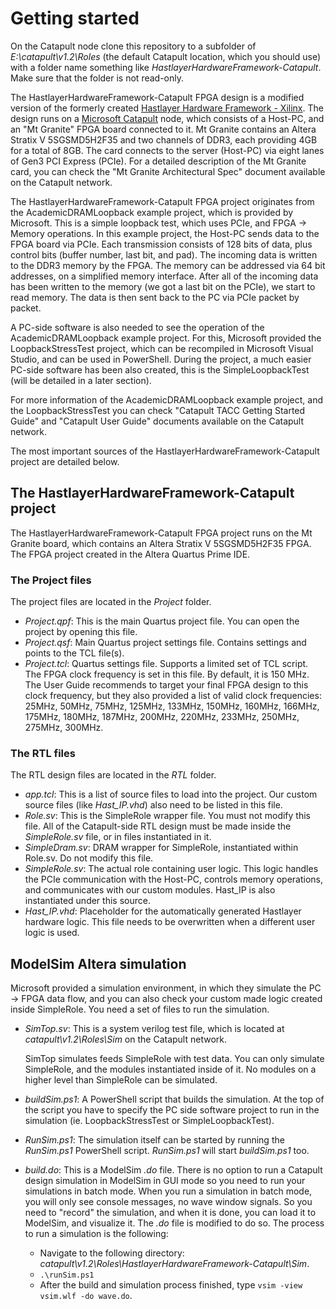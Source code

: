 # Getting started



On the Catapult node clone this repository to a subfolder of *E:\catapult\v1.2\Roles* (the default Catapult location, which you should use) with a folder name something like *HastlayerHardwareFramework-Catapult*. Make sure that the folder is not read-only.

The HastlayerHardwareFramework-Catapult FPGA design is a modified version of the formerly created [Hastlayer Hardware Framework - Xilinx](https://github.com/Lombiq/Hastlayer-Hardware-Framework---Xilinx). The design runs on a [Microsoft Catapult](https://www.microsoft.com/en-us/research/project/project-catapult/) node, which consists of a Host-PC, and an "Mt Granite" FPGA board connected to it. Mt Granite contains an Altera Stratix V 5SGSMD5H2F35 and two channels of DDR3, each providing 4GB for a total of 8GB. The card connects to the server (Host-PC) via eight lanes of Gen3 PCI Express (PCIe). For a detailed description of the Mt Granite card, you can check the "Mt Granite Architectural Spec" document available on the Catapult network.

The HastlayerHardwareFramework-Catapult FPGA project originates from the AcademicDRAMLoopback example project, which is provided by Microsoft. This is a simple loopback test, which uses PCIe, and FPGA -> Memory operations. In this example project, the Host-PC sends data to the FPGA board via PCIe. Each transmission consists of 128 bits of data, plus control bits (buffer number, last bit, and pad). The incoming data is written to the DDR3 memory by the FPGA. The memory can be addressed via 64 bit addresses, on a simplified memory interface. After all of the incoming data has been written to the memory (we got a last bit on the PCIe), we start to read memory. The data is then sent back to the PC via PCIe packet by packet.

A PC-side software is also needed to see the operation of the AcademicDRAMLoopback example project. For this, Microsoft provided the LoopbackStressTest project, which can be recompiled in Microsoft Visual Studio, and can be used in PowerShell. During the project, a much easier PC-side software has been also created, this is the SimpleLoopbackTest (will be detailed in a later section).

For more information of the AcademicDRAMLoopback example project, and the LoopbackStressTest you can check "Catapult TACC Getting Started Guide" and "Catapult User Guide" documents available on the Catapult network.

The most important sources of the HastlayerHardwareFramework-Catapult project are detailed below.


## The HastlayerHardwareFramework-Catapult project

The HastlayerHardwareFramework-Catapult FPGA project runs on the Mt Granite board, which contains an Altera Stratix V 5SGSMD5H2F35 FPGA. The FPGA project created in the Altera Quartus Prime IDE. 

### The Project files
The project files are located in the *Project* folder.
- *Project.qpf*: This is the main Quartus project file. You can open the project by opening this file.
- *Project.qsf*: Main Quartus project settings file. Contains settings and points to the TCL file(s).
- *Project.tcl*: Quartus settings file. Supports a limited set of TCL script. The FPGA clock frequency is set in this file. By default, it is 150 MHz. The User Guide recommends to target your final FPGA design to this clock frequency, but they also provided a list of valid clock frequencies: 25MHz, 50MHz, 75MHz, 125MHz, 133MHz, 150MHz, 160MHz, 166MHz, 175MHz, 180MHz, 187MHz, 200MHz, 220MHz, 233MHz, 250MHz, 275MHz, 300MHz.
 
### The RTL files
The RTL design files are located in the *RTL* folder.
- *app.tcl*: This is a list of source files to load into the project. Our custom  source files (like *Hast_IP.vhd*) also need to be listed in this file.
- *Role.sv*: This is the SimpleRole wrapper file. You must not modify this file. All of the Catapult-side RTL design must be made inside the *SimpleRole.sv* file, or in files instantiated in it.
- *SimpleDram.sv*: DRAM wrapper for SimpleRole, instantiated within Role.sv. Do not modify this file.
- *SimpleRole.sv*: The actual role containing user logic. This logic handles the PCIe communication with the Host-PC, controls memory operations, and communicates with our custom modules. Hast_IP is also instantiated under this source.
- *Hast_IP.vhd*: Placeholder for the automatically generated Hastlayer hardware logic. This file needs to be overwritten when a different user logic is used.


## ModelSim Altera simulation

Microsoft provided a simulation environment, in which they simulate the PC -> FPGA data flow, and you can also check your custom made logic created inside SimpleRole. You need a set of files to run the simulation.
-   *SimTop.sv*: This is a system verilog test file, which is located at *catapult\v1.2\Roles\Sim* on the Catapult network.
    
    SimTop simulates feeds SimpleRole with test data. You can only simulate SimpleRole, and the modules instantiated inside of it. No modules on a higher level than SimpleRole can be simulated.
- *buildSim.ps1*: A PowerShell script that builds the simulation. At the top of the script you have to specify the PC side software project to run in the simulation (ie. LoopbackStressTest or SimpleLoopbackTest).
- *RunSim.ps1*: The simulation itself can be started by running the *RunSim.ps1* PowerShell script. *RunSim.ps1* will start *buildSim.ps1* too.
- *build.do*: This is a ModelSim *.do* file. There is no option to run a Catapult design simulation in ModelSim in GUI mode so you need to run your simulations in batch mode. When you run a simulation in batch mode, you will only see console messages, no wave window signals. So you need to "record" the simulation, and when it is done, you can load it to ModelSim, and visualize it. The *.do* file is modified to do so.
The process to run a simulation is the following:
    - Navigate to the following directory: *catapult\v1.2\Roles\HastlayerHardwareFramework-Catapult\Sim*.
    - `.\runSim.ps1`
    - After the build and simulation process finished, type `vsim -view vsim.wlf -do wave.do`.


 

